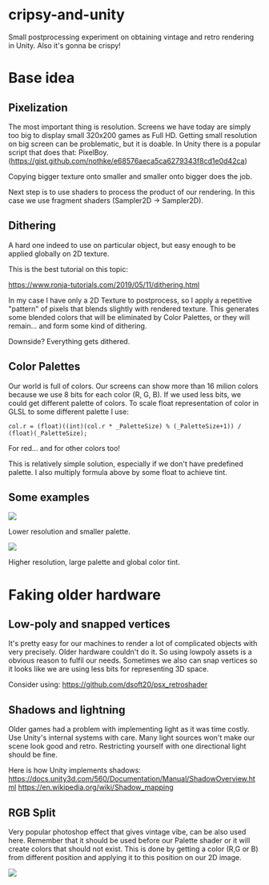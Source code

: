 # cripsy-and-unity
Small postprocessing experiment on obtaining vintage and retro rendering in Unity. Also it's gonna be crispy!

# Base idea
## Pixelization
The most important thing is resolution. Screens we have today are simply too big to display small 320x200 games as Full HD. Getting small resolution on big screen can be problematic, but it is doable. In Unity there is a popular script that does that: PixelBoy. (https://gist.github.com/nothke/e68576aeca5ca6279343f8cd1e0d42ca)

Copying bigger texture onto smaller and smaller onto bigger does the job.

Next step is to use shaders to process the product of our rendering. In this case we use fragment shaders (Sampler2D -> Sampler2D).


## Dithering

A hard one indeed to use on particular object, but easy enough to be applied globally on 2D texture.

This is the best tutorial on this topic:

https://www.ronja-tutorials.com/2019/05/11/dithering.html

In my case I have only a 2D Texture to postprocess, so I apply a repetitive "pattern" of pixels that blends slightly with rendered texture. This generates some blended colors that will be eliminated by Color Palettes, or they will remain... and form some kind of dithering.

Downside? Everything gets dithered.

## Color Palettes
Our world is full of colors. Our screens can show more than 16 milion colors because we use 8 bits for each color (R, G, B). If we used less bits, we could get different palette of colors. To scale float representation of color in GLSL to some different palette I use:

```col.r = (float)((int)(col.r * _PaletteSize) % (_PaletteSize+1)) / (float)(_PaletteSize);```

For red... and for other colors too!

This is relatively simple solution, especially if we don't have predefined palette. I also multiply formula above by some float to achieve tint.

## Some examples

![](crispy1.gif)

Lower resolution and smaller palette.

![](crispy2.gif)

Higher resolution, large palette and global color tint.

# Faking older hardware
## Low-poly and snapped vertices

It's pretty easy for our machines to render a lot of complicated objects with very precisely. Older hardware couldn't do it. So using lowpoly assets is a obvious reason to fulfil our needs. Sometimes we also can snap vertices so it looks like we are using less bits for representing 3D space.

Consider using: https://github.com/dsoft20/psx_retroshader 

## Shadows and lightning

Older games had a problem with implementing light as it was time costly. Use Unity's internal systems with care. Many light sources won't make our scene look good and retro. Restricting yourself with one directional light should be fine.

Here is how Unity implements shadows:
https://docs.unity3d.com/560/Documentation/Manual/ShadowOverview.html
https://en.wikipedia.org/wiki/Shadow_mapping

## RGB Split

Very popular photoshop effect that gives vintage vibe, can be also used here. Remember that it should be used before our Palette shader or it will create colors that should not exist. This is done by getting a color (R,G or B) from different position and applying it to this position on our 2D image.

![](crispyrgb.gif)

